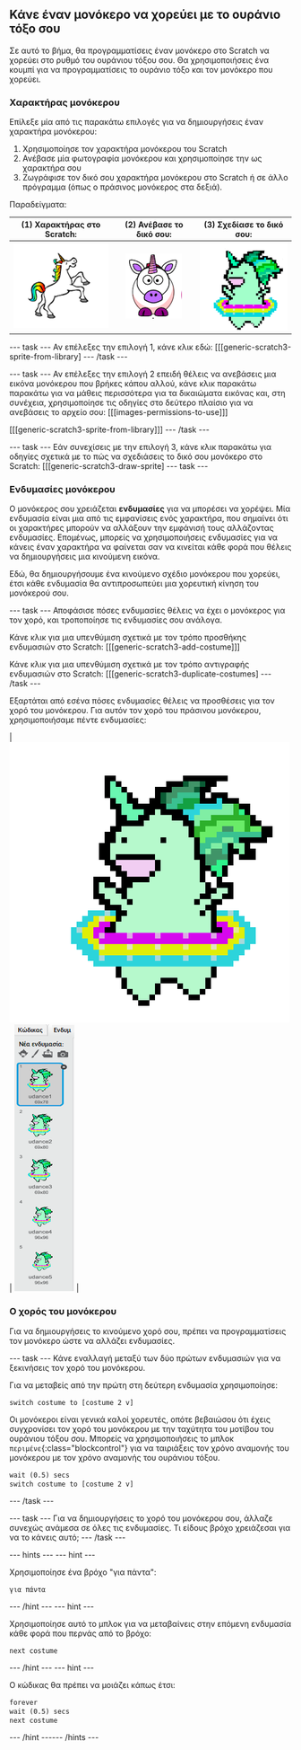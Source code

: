 ## Κάνε έναν μονόκερο να χορεύει με το ουράνιο τόξο σου

Σε αυτό το βήμα, θα προγραμματίσεις έναν μονόκερο στο Scratch να χορεύει στο ρυθμό του ουράνιου τόξου σου. Θα χρησιμοποιήσεις ένα κουμπί για να προγραμματίσεις το ουράνιο τόξο και τον μονόκερο που χορεύει.

### Χαρακτήρας μονόκερου

Επίλεξε μία από τις παρακάτω επιλογές για να δημιουργήσεις έναν χαρακτήρα μονόκερου:

1. Χρησιμοποίησε τον χαρακτήρα μονόκερου του Scratch
2. Ανέβασε μία φωτογραφία μονόκερου και χρησιμοποίησε την ως χαρακτήρα σου
3. Ζωγράφισε τον δικό σου χαρακτήρα μονόκερου στο Scratch ή σε άλλο πρόγραμμα (όπως ο πράσινος μονόκερος στα δεξιά).

Παραδείγματα:

|             (1) Χαρακτήρας στο Scratch:             |             (2) Ανέβασε το δικό σου:              |            (3) Σχεδίασε το δικό σου:             |
|:---------------------------------------------------:|:-------------------------------------------------:|:------------------------------------------------:|
| ![Μονόκερος στο Scratch](images/scratchunicorn.png) | ![Μονόκερος στο διαδίκτυο](images/webunicorn.png) | ![Ζωγραφιστός μονόκερος](images/drawunicorn.png) |

--- task --- Αν επέλεξες την επιλογή 1, κάνε κλικ εδώ: 
[[[generic-scratch3-sprite-from-library] 
--- /task ---

--- task --- Αν επέλεξες την επιλογή 2 επειδή θέλεις να ανεβάσεις μια εικόνα μονόκερου που βρήκες κάπου αλλού, κάνε κλικ παρακάτω παρακάτω για να μάθεις περισσότερα για τα δικαιώματα εικόνας και, στη συνέχεια, χρησιμοποίησε τις οδηγίες στο δεύτερο πλαίσιο για να ανεβάσεις το αρχείο σου: 
[[[images-permissions-to-use]]]

[[[generic-scratch3-sprite-from-library]]] 
--- /task ---

--- task --- Εάν συνεχίσεις με την επιλογή 3, κάνε κλικ παρακάτω για οδηγίες σχετικά με το πώς να σχεδιάσεις το δικό σου μονόκερο στο Scratch: 
[[[generic-scratch3-draw-sprite] 
--- task ---

### Ενδυμασίες μονόκερου

Ο μονόκερος σου χρειάζεται **ενδυμασίες** για να μπορέσει να χορέψει. Μία ενδυμασία είναι μια από τις εμφανίσεις ενός χαρακτήρα, που σημαίνει ότι οι χαρακτήρες μπορούν να αλλάξουν την εμφάνισή τους αλλάζοντας ενδυμασίες. Επομένως, μπορείς να χρησιμοποιήσεις ενδυμασίες για να κάνεις έναν χαρακτήρα να φαίνεται σαν να κινείται κάθε φορά που θέλεις να δημιουργήσεις μια κινούμενη εικόνα.

Εδώ, θα δημιουργήσουμε ένα κινούμενο σχέδιο μονόκερου που χορεύει, έτσι κάθε ενδυμασία θα αντιπροσωπεύει μια χορευτική κίνηση του μονόκερού σου.

--- task --- Αποφάσισε πόσες ενδυμασίες θέλεις να έχει ο μονόκερος για τον χορό, και τροποποίησε τις ενδυμασίες σου ανάλογα.

Κάνε κλικ για μια υπενθύμιση σχετικά με τον τρόπο προσθήκης ενδυμασιών στο Scratch: 
[[[generic-scratch3-add-costume]]]

Κάνε κλικ για μια υπενθύμιση σχετικά με τον τρόπο αντιγραφής ενδυμασιών στο Scratch: 
[[[generic-scratch3-duplicate-costumes] 
--- /task ---

Εξαρτάται από εσένα πόσες ενδυμασίες θέλεις να προσθέσεις για τον χορό του μονόκερου. Για αυτόν τον χορό του πράσινου μονόκερου, χρησιμοποιήσαμε πέντε ενδυμασίες:

| ![Dancing Unicorn Gif](images/dancingunicorn.gif) | ![Five Costumes](images/fivecostumes.png) |

### Ο χορός του μονόκερου

Για να δημιουργήσεις το κινούμενο χορό σου, πρέπει να προγραμματίσεις τον μονόκερο ώστε να αλλάζει ενδυμασίες.

--- task --- Κάνε εναλλαγή μεταξύ των δύο πρώτων ενδυμασιών για να ξεκινήσεις τον χορό του μονόκερου.

Για να μεταβείς από την πρώτη στη δεύτερη ενδυμασία χρησιμοποίησε:

```blocks3
switch costume to [costume 2 v]
```

Οι μονόκεροι είναι γενικά καλοί χορευτές, οπότε βεβαιώσου ότι έχεις συγχρονίσει τον χορό του μονόκερου με την ταχύτητα του μοτίβου του ουράνιου τόξου σου. Μπορείς να χρησιμοποιήσεις το μπλοκ `περιμένε`{:class="blockcontrol"} για να ταιριάξεις τον χρόνο αναμονής του μονόκερου με τον χρόνο αναμονής του ουράνιου τόξου.

```blocks3
wait (0.5) secs
switch costume to [costume 2 v]
```

--- /task ---

--- task --- Για να δημιουργήσεις το χορό του μονόκερου σου, άλλαζε συνεχώς ανάμεσα σε όλες τις ενδυμασίες. Τι είδους βρόχο χρειάζεσαι για να το κάνεις αυτό; --- /task ---

--- hints ---
 --- hint ---

Χρησιμοποίησε ένα βρόχο "για πάντα":

```blocks3
για πάντα
```

--- /hint --- --- hint ---

Χρησιμοποίησε αυτό το μπλοκ για να μεταβαίνεις στην επόμενη ενδυμασία κάθε φορά που περνάς από το βρόχο:

```blocks3
next costume
```

--- /hint --- --- hint ---

Ο κώδικας θα πρέπει να μοιάζει κάπως έτσι:

```blocks3
forever
wait (0.5) secs
next costume
```

--- /hint ------ /hints ---